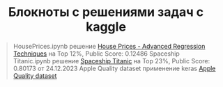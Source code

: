 <h1 align="center">Блокноты с решениями задач с kaggle</h1>

>HousePrices.ipynb решение <a href='https://www.kaggle.com/competitions/house-prices-advanced-regression-techniques'>House Prices - Advanced Regression Techniques</a> на Top 12%,
Public Score: 0.12486
>Spaceship Titanic.ipynb решение <a href='https://www.kaggle.com/competitions/spaceship-titanic'>Spaceship Titanic</a> на Top 23%,
Public Score: 0.80173 от 24.12.2023
>Apple Quality dataset применение keras <a href='https://www.kaggle.com/competitions/spaceship-titanic'>Apple Quality dataset</a>
